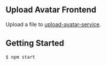 ## Upload Avatar Frontend

Upload a file to [upload-avatar-service](https://github.com/giuliana-bezerra/upload-avatar-backend).

## Getting Started
```
$ npm start
```